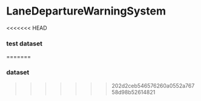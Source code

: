 # LaneDepartureWarningSystem
<<<<<<< HEAD
### test dataset
=======
### dataset
>>>>>>> 202d2ceb546576260a0552a76758d98b52614821
